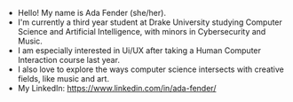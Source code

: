 - Hello! My name is Ada Fender (she/her).
- I'm currently a third year student at Drake University studying Computer Science and Artificial Intelligence, with minors in Cybersecurity and Music.
- I am especially interested in Ui/UX after taking a Human Computer Interaction course last year.
- I also love to explore the ways computer science intersects with creative fields, like music and art.
- My LinkedIn: https://www.linkedin.com/in/ada-fender/
